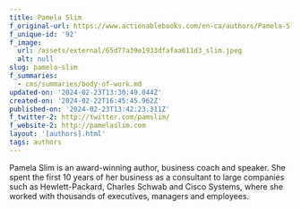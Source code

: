 ```yaml
---
title: Pamela Slim
f_original-url: https://www.actionablebooks.com/en-ca/authors/Pamela-Slim/
f_unique-id: '92'
f_image:
  url: /assets/external/65d77a39e1933dfafaa611d3_slim.jpeg
  alt: null
slug: pamela-slim
f_summaries:
  - cms/summaries/body-of-work.md
updated-on: '2024-02-23T13:30:49.044Z'
created-on: '2024-02-22T16:45:45.962Z'
published-on: '2024-02-23T13:42:23.311Z'
f_twitter-2: http://twitter.com/pamslim/
f_website-2: http://pamelaslim.com
layout: '[authors].html'
tags: authors
---
```


Pamela Slim is an award-winning author, business coach and speaker. She spent the first 10 years of her business as a consultant to large companies such as Hewlett-Packard, Charles Schwab and Cisco Systems, where she worked with thousands of executives, managers and employees.

